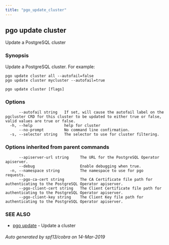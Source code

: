 ```yaml
---
title: "pgo_update_cluster"
---
```

## pgo update cluster

Update a PostgreSQL cluster

### Synopsis

Update a PostgreSQL cluster. For example:

    pgo update cluster all --autofail=false
    pgo update cluster mycluster --autofail=true

```
pgo update cluster [flags]
```

### Options

```
      --autofail string   If set, will cause the autofail label on the pgcluster CRD for this cluster to be updated to either true or false, valid values are true or false.
  -h, --help              help for cluster
      --no-prompt         No command line confirmation.
  -s, --selector string   The selector to use for cluster filtering.
```

### Options inherited from parent commands

```
      --apiserver-url string     The URL for the PostgreSQL Operator apiserver.
      --debug                    Enable debugging when true.
  -n, --namespace string         The namespace to use for pgo requests.
      --pgo-ca-cert string       The CA Certificate file path for authenticating to the PostgreSQL Operator apiserver.
      --pgo-client-cert string   The Client Certificate file path for authenticating to the PostgreSQL Operator apiserver.
      --pgo-client-key string    The Client Key file path for authenticating to the PostgreSQL Operator apiserver.
```

### SEE ALSO

* [pgo update](/cli/pgo_update/)	 - Update a cluster

###### Auto generated by spf13/cobra on 14-Mar-2019
